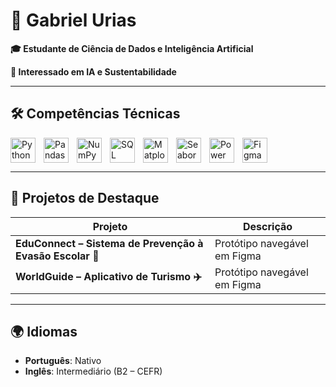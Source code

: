 # 👋 Gabriel Urias  

**🎓 Estudante de Ciência de Dados e Inteligência Artificial**

**🤖 Interessado em IA e Sustentabilidade**

---

## 🛠️ Competências Técnicas  

<!-- Python -->
<img align="left" alt="Python" title="Python" width="40px" style="padding-right: 10px;" 
src="https://cdn.jsdelivr.net/gh/devicons/devicon@latest/icons/python/python-original.svg"/>

<!-- Pandas -->
<img align="left" alt="Pandas" title="Pandas" width="40px" style="padding-right: 10px;" 
src="https://cdn.jsdelivr.net/gh/devicons/devicon@latest/icons/pandas/pandas-original.svg"/>

<!-- NumPy -->
<img align="left" alt="NumPy" title="NumPy" width="40px" style="padding-right: 10px;" 
src="https://cdn.jsdelivr.net/gh/devicons/devicon@latest/icons/numpy/numpy-original.svg"/>

<!-- SQL (MySQL como referência) -->
<img align="left" alt="SQL" title="SQL" width="40px" style="padding-right: 10px;" 
src="https://cdn.jsdelivr.net/gh/devicons/devicon@latest/icons/mysql/mysql-original.svg"/>

<!-- Matplotlib (não existe ícone oficial, usando logo adaptado do repositório) -->
<img align="left" alt="Matplotlib" title="Matplotlib" width="40px" style="padding-right: 10px;" 
src="https://raw.githubusercontent.com/simple-icons/simple-icons/develop/icons/matplotlib.svg"/>

<!-- Seaborn (sem ícone oficial, usando imagem da comunidade) -->
<img align="left" alt="Seaborn" title="Seaborn" width="40px" style="padding-right: 10px;" 
src="https://seaborn.pydata.org/_static/logo-wide-lightbg.svg"/>

<!-- Power BI -->
<img align="left" alt="Power BI" title="Power BI" width="40px" style="padding-right: 10px;" 
src="https://cdn.jsdelivr.net/gh/devicons/devicon@latest/icons/powerbi/powerbi-original.svg"/>

<!-- Figma -->
<img align="left" alt="Figma" title="Figma" width="40px" style="padding-right: 10px;" 
src="https://cdn.jsdelivr.net/gh/devicons/devicon@latest/icons/figma/figma-original.svg"/>

<br clear="left"/>

---

## 📂 Projetos de Destaque  

| Projeto | Descrição |
|---------|-----------|
| **EduConnect – Sistema de Prevenção à Evasão Escolar 📖** | Protótipo navegável em Figma |
| **WorldGuide – Aplicativo de Turismo ✈️** | Protótipo navegável em Figma |

---

## 🌍 Idiomas

- **Português**: Nativo  
- **Inglês**: Intermediário (B2 – CEFR)  
